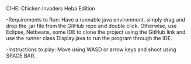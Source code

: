CIHE: Chicken Invaders Heba Edition 

-Requirements to Run: Have a runnable java environment, simply drag and drop the .jar file from the GitHub repo and double click. Otherwise, use Eclipse, Netbeans, some IDE to clone the project using the GitHub link and use the runner class Display.java to run the program through the IDE.

-Instructions to play: Move using WASD or arrow keys and shoot using SPACE BAR.
